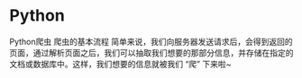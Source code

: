 # Python
Python爬虫
爬虫的基本流程 简单来说，我们向服务器发送请求后，会得到返回的页面，通过解析页面之后，我们可以抽取我们想要的那部分信息，并存储在指定的文档或数据库中。这样，我们想要的信息就被我们 “爬” 下来啦~
